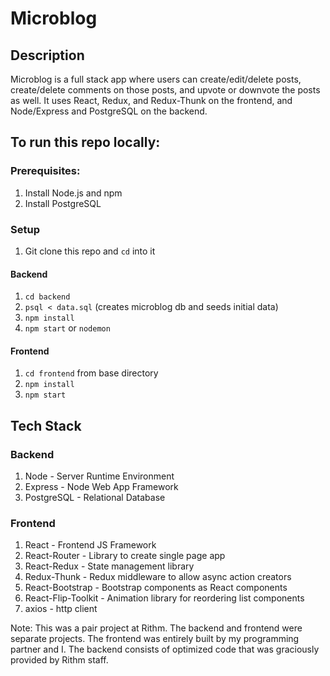 # Microblog

## Description

Microblog is a full stack app where users can create/edit/delete posts, create/delete comments on those posts, and upvote or downvote the posts as well. It uses React, Redux, and Redux-Thunk on the frontend, and Node/Express and PostgreSQL on the backend.

## To run this repo locally:

### Prerequisites:
1. Install Node.js and npm
2. Install PostgreSQL

### Setup
1. Git clone this repo and `cd` into it

#### Backend
1. `cd backend`
2. `psql < data.sql` (creates microblog db and seeds initial data)
3. `npm install`
4. `npm start` or `nodemon`

#### Frontend
1. `cd frontend` from base directory
2. `npm install`
3. `npm start`

## Tech Stack
### Backend
1. Node - Server Runtime Environment
2. Express - Node Web App Framework
3. PostgreSQL - Relational Database

### Frontend

1. React - Frontend JS Framework
2. React-Router - Library to create single page app
3. React-Redux - State management library
4. Redux-Thunk - Redux middleware to allow async action creators
5. React-Bootstrap - Bootstrap components as React components
6. React-Flip-Toolkit - Animation library for reordering list components
7. axios - http client

Note: This was a pair project at Rithm. The backend and frontend were separate projects. The frontend was entirely built by my programming partner and I. The backend consists of optimized code that was graciously provided by Rithm staff.

